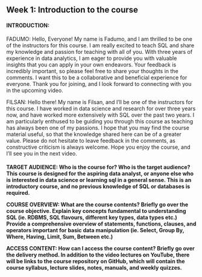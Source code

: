 <h2>Week 1: Introduction to the course</h2>

<h4>INTRODUCTION:</h4>
<p>FADUMO: Hello, Everyone! My name is Fadumo, and I am thrilled to be one of the instructors for this course. I am really excited to teach SQL and share my knowledge and passion for teaching with all of you. With three years of experience in data analytics, I am eager to provide you with valuable insights that you can apply in your own endeavors. Your feedback is incredibly important, so please feel free to share your thoughts in the comments. I want this to be a collaborative and beneficial experience for everyone. Thank you for joining, and I look forward to connecting with you in the upcoming video.</p>
<p>FILSAN: Hello there! My name is Filsan, and I’ll be one of the instructors for this course. I have worked in data science and research for over three years now, and have worked more extensively with SQL over the past two years. I am particularly enthused to be guiding you through this course as teaching has always been one of my passions. I hope that you may find the course material useful, so that the knowledge shared here can be of a greater value. Please do not hesitate to leave feedback in the comments, as constructive criticism is always welcome. Hope you enjoy the course, and I’ll see you in the next video.</p>

<h4>TARGET AUDIENCE: Who is the course for? Who is the target audience?
This course is designed for the aspiring data analyst, or anyone else who is interested in data science or learning sql in a general sense.
This is an introductory course, and no previous knowledge of SQL or databases is required.

COURSE OVERVIEW: What are the course contents? Briefly go over the course objective.
Explain key concepts fundamental to understanding SQL (ie. RDBMS, SQL flavours, different key types, data types etc.)
Provide a comprehensive overview of statements, functions, clauses, and operators important for basic data manipulation (ie. Select, Group By, Where, Having, Limit, Sum, Between etc.)

ACCESS CONTENT: How can I access the course content? Briefly go over the delivery method.
In addition to the video lectures on YouTube, there will be links to the course repository on GitHub, which will contain the course syllabus, lecture slides, notes, manuals, and weekly quizzes.
